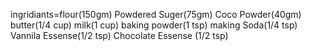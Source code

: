 ingridiants=flour(150gm)
            Powdered Suger(75gm)
            Coco Powder(40gm)
            butter(1/4 cup)
            milk(1 cup)
            baking powder(1 tsp)
            making Soda(1/4 tsp)
            Vannila Essense(1/2 tsp)
            Chocolate Essense (1/2 tsp)
            
